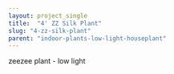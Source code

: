 ```yaml
---
layout: project_single
title:  "4' ZZ Silk Plant"
slug: "4-zz-silk-plant"
parent: "indoor-plants-low-light-houseplant"
---
```

zeezee plant - low light
